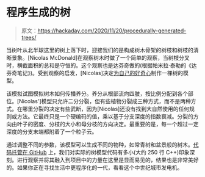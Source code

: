 # 程序生成的树

> 原文：<https://hackaday.com/2020/11/20/procedurally-generated-trees/>

当树叶从北半球这里的树上落下时，迎接我们的是构成树木骨架的树枝和树枝的清晰景象。[Nicolas McDonald]在观察树木时做了一个简单的观察，当树枝分叉时，横截面积的总和是守恒的。这个观察也是达芬奇做的(根据帕米拉·泰勒的《达芬奇笔记》)。受到观察的启发，[Nicolas]决定[为自己的好奇心](https://weigert.vsos.ethz.ch/2020/10/19/transport-oriented-growth-and-procedural-trees/)制作一棵树的模型。

该模拟试图模拟树木如何传播养分。养分从根部流向四肢，按比例分配到各个部位。[Nicolas']模型只允许二分分裂，但有些植物分裂成三种方式，而不是两种方式。在哪里分裂的决定有些武断，因为[Nicolas]还没有找到大自然使用的任何规则或方法。它最终只是一个硬编码的值，乘以基于分支深度的指数衰减。分裂的方向由叶子的密度、分枝的大小和母分枝的方向决定。最重要的是，每一个超过一定深度的分支末端都附着了一个粒子云。

通过调整不同的参数，该模型可以生成不同的物种，如常青树和盆景般的树木。[代码托管在 GitHub](https://github.com/weigert/TinyEngine/tree/master/examples/6_Tree) 上，我们对实际的树模型代码有多小(大约 250 行 C++)印象深刻。进行观察并将其融入到项目中的力量在这里是显而易见的，结果也是非常美好的。如果你正在寻找生活中更程序化的一代，看看这个中世纪城市发电机。